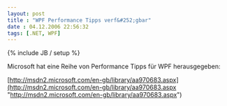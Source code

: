 ```yaml
---
layout: post
title : "WPF Performance Tipps verf&#252;gbar"
date : 04.12.2006 22:56:32
tags: [.NET, WPF]
---
```

{% include JB / setup %}

Microsoft hat eine Reihe von Performance Tipps für WPF herausgegeben:

[http://msdn2.microsoft.com/en-gb/library/aa970683.aspx](http://msdn2.microsoft.com/en-gb/library/aa970683.aspx "http://msdn2.microsoft.com/en-gb/library/aa970683.aspx")
